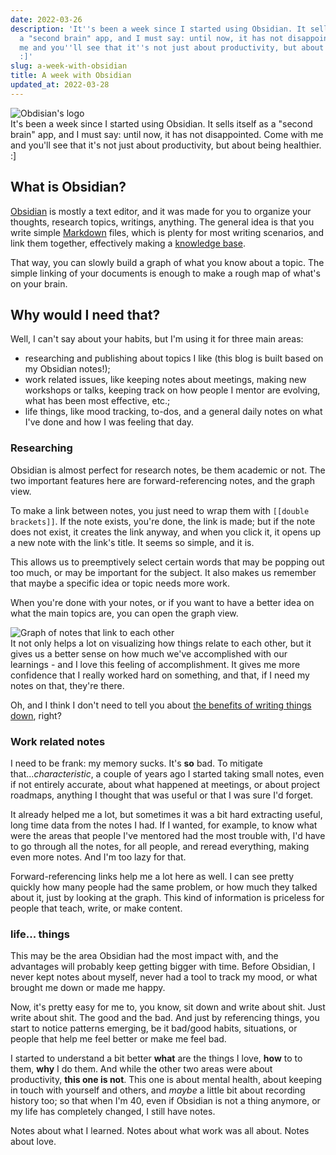 ```yaml
---
date: 2022-03-26
description: 'It''s been a week since I started using Obsidian. It sells itself as
  a "second brain" app, and I must say: until now, it has not disappointed. Come with
  me and you''ll see that it''s not just about productivity, but about being healthier.
  :]'
slug: a-week-with-obsidian
title: A week with Obsidian
updated_at: 2022-03-28
---
```

   
![Obdisian's logo](./assets/obsidian-logo.png)   
It's been a week since I started using Obsidian. It sells itself as a "second brain" app, and I must say: until now, it has not disappointed. Come with me and you'll see that it's not just about productivity, but about being healthier. :]   
   
## What is Obsidian?   
[Obsidian](https://obsidian.md/) is mostly a text editor, and it was made for you to organize your thoughts, research topics, writings, anything. The general idea is that you write simple [Markdown](./notes/Markdown) files, which is plenty for most writing scenarios, and link them together, effectively making a [knowledge base](./notes/knowledge-base).   
   
That way, you can slowly build a graph of what you know about a topic. The simple linking of your documents is enough to make a rough map of what's on your brain.   
   
## Why would I need that?   
Well, I can't say about your habits, but I'm using it for three main areas:   
   
- researching and publishing about topics I like (this blog is built based on my Obsidian notes!);   
- work related issues, like keeping notes about meetings, making new workshops or talks, keeping track on how people I mentor are evolving, what has been most effective, etc.;   
- life things, like mood tracking, to-dos, and a general daily notes on what I've done and how I was feeling that day.   
### Researching    
Obsidian is almost perfect for research notes, be them academic or not. The two important features here are forward-referencing notes, and the graph view.   
   
To make a link between notes, you just need to wrap them with `[[double brackets]]`. If the note exists, you're done, the link is made; but if the note does not exist, it creates the link anyway, and when you click it, it opens up a new note with the link's title. It seems so simple, and it is.    
   
This allows us to preemptively select certain words that may be popping out too much, or may be important for the subject. It also makes us remember that maybe a specific idea or topic needs more work.   
   
When you're done with your notes, or if you want to have a better idea on what the main topics are, you can open the graph view.   
   
![Graph of notes that link to each other](./assets/obsidian-graph.png)   
It not only helps a lot on visualizing how things relate to each other, but it gives us a better sense on how much we've accomplished with our learnings - and I love this feeling of accomplishment. It gives me more confidence that I really worked hard on something, and that, if I need my notes on that, they're there.   
   
Oh, and I think I don't need to tell you about [the benefits of writing things down](./notes/the-benefits-of-writing-things-down), right?   
   
### Work related notes    
I need to be frank: my memory sucks. It's **so** bad. To mitigate that...*characteristic*, a couple of years ago I started taking small notes, even if not entirely accurate, about what happened at meetings, or about project roadmaps, anything I thought that was useful or that I was sure I'd forget.   
   
It already helped me a lot, but sometimes it was a bit hard extracting useful, long time data from the notes I had. If I wanted, for example, to know what were the areas that people I've mentored had the most trouble with, I'd have to go through all the notes, for all people, and reread everything, making even more notes. And I'm too lazy for that.   
   
Forward-referencing links help me a lot here as well. I can see pretty quickly how many people had the same problem, or how much they talked about it, just by looking at the graph. This kind of information is priceless for people that teach, write, or make content.   
   
### life... things    
This may be the area Obsidian had the most impact with, and the advantages will probably keep getting bigger with time. Before Obsidian, I never kept notes about myself, never had a tool to track my mood, or what brought me down or made me happy.   
   
Now, it's pretty easy for me to, you know, sit down and write about shit. Just write about shit. The good and the bad. And just by referencing things, you start to notice patterns emerging, be it bad/good habits, situations, or people that help me feel better or make me feel bad.   
   
I started to understand a bit better **what** are the things I love, **how** to to them, **why** I do them. And while the other two areas were about productivity, **this one is not**. This one is about mental health, about keeping in touch with yourself and others, and *maybe* a little bit about recording history too; so that when I'm 40, even if Obsidian is not a thing anymore, or my life has completely changed, I still have notes.   
   
Notes about what I learned. Notes about what work was all about. Notes about love.
